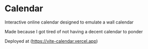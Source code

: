 # Calendar

Interactive online calendar designed to emulate a wall calendar

Made because I got tired of not having a decent calendar to ponder

Deployed at (https://vite-calendar.vercel.app)